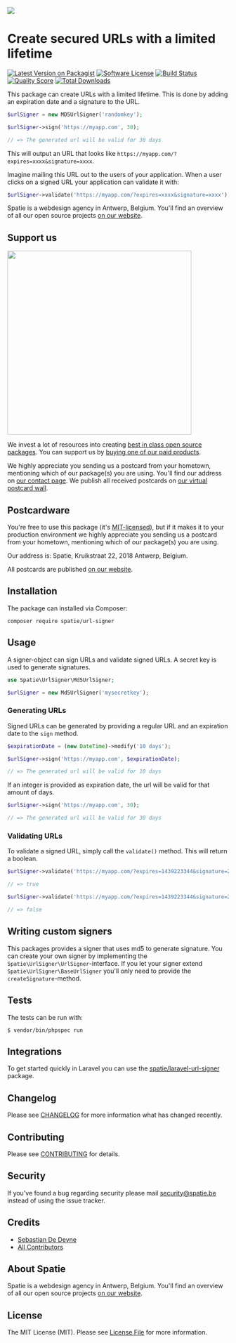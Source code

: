 
[<img src="https://github-ads.s3.eu-central-1.amazonaws.com/support-ukraine.svg?t=1" />](https://supportukrainenow.org)

# Create secured URLs with a limited lifetime

[![Latest Version on Packagist](https://img.shields.io/packagist/v/spatie/url-signer.svg?style=flat-square)](https://packagist.org/packages/spatie/url-signer)
[![Software License](https://img.shields.io/badge/license-MIT-brightgreen.svg?style=flat-square)](LICENSE.md)
[![Build Status](https://img.shields.io/travis/spatie/url-signer/master.svg?style=flat-square)](https://travis-ci.org/spatie/url-signer)
[![Quality Score](https://img.shields.io/scrutinizer/g/spatie/url-signer.svg?style=flat-square)](https://scrutinizer-ci.com/g/spatie/url-signer)
[![Total Downloads](https://img.shields.io/packagist/dt/spatie/url-signer.svg?style=flat-square)](https://packagist.org/packages/spatie/url-signer)

This package can create URLs with a limited lifetime. This is done by adding an expiration date and a signature to the URL.

```php
$urlSigner = new MD5UrlSigner('randomkey');

$urlSigner->sign('https://myapp.com', 30);

// => The generated url will be valid for 30 days
```

This will output an URL that looks like `https://myapp.com/?expires=xxxx&signature=xxxx`.

Imagine mailing this URL out to the users of your application. When a user clicks on a signed URL
your application can validate it with:

```php
$urlSigner->validate('https://myapp.com/?expires=xxxx&signature=xxxx');
```

Spatie is a webdesign agency in Antwerp, Belgium. You'll find an overview of all our open source projects [on our website](https://spatie.be/opensource).

## Support us

[<img src="https://github-ads.s3.eu-central-1.amazonaws.com/url-signer.jpg?t=1" width="419px" />](https://spatie.be/github-ad-click/url-signer)

We invest a lot of resources into creating [best in class open source packages](https://spatie.be/open-source). You can support us by [buying one of our paid products](https://spatie.be/open-source/support-us).

We highly appreciate you sending us a postcard from your hometown, mentioning which of our package(s) you are using. You'll find our address on [our contact page](https://spatie.be/about-us). We publish all received postcards on [our virtual postcard wall](https://spatie.be/open-source/postcards).

## Postcardware

You're free to use this package (it's [MIT-licensed](LICENSE.md)), but if it makes it to your production environment we highly appreciate you sending us a postcard from your hometown, mentioning which of our package(s) you are using.

Our address is: Spatie, Kruikstraat 22, 2018 Antwerp, Belgium.

All postcards are published [on our website](https://spatie.be/en/opensource/postcards).

## Installation

The package can installed via Composer:
```
composer require spatie/url-signer
```

## Usage

A signer-object can sign URLs and validate signed URLs. A secret key is used to generate signatures.

```php
use Spatie\UrlSigner\Md5UrlSigner;

$urlSigner = new Md5UrlSigner('mysecretkey');
```

### Generating URLs

Signed URLs can be generated by providing a regular URL and an expiration date to the `sign` method.

```php
$expirationDate = (new DateTime)->modify('10 days');

$urlSigner->sign('https://myapp.com', $expirationDate);

// => The generated url will be valid for 10 days
```

If an integer is provided as expiration date, the url will be valid for that amount of days.

```php
$urlSigner->sign('https://myapp.com', 30);

// => The generated url will be valid for 30 days
```

### Validating URLs

To validate a signed URL, simply call the `validate()` method. This will return a boolean.

```php
$urlSigner->validate('https://myapp.com/?expires=1439223344&signature=2d42f65bd023362c6b61f7432705d811');

// => true

$urlSigner->validate('https://myapp.com/?expires=1439223344&signature=2d42f65bd0-INVALID-23362c6b61f7432705d811');

// => false
```

## Writing custom signers
This packages provides a signer that uses md5 to generate signature. You can create your own
signer by implementing the `Spatie\UrlSigner\UrlSigner`-interface. If you let your signer extend
`Spatie\UrlSigner\BaseUrlSigner` you'll only need to provide the `createSignature`-method.

## Tests

The tests can be run with:

```
$ vendor/bin/phpspec run
```

## Integrations
To get started quickly in Laravel you can use the [spatie/laravel-url-signer](https://github.com/spatie/laravel-url-signer) package.

## Changelog

Please see [CHANGELOG](CHANGELOG.md) for more information what has changed recently.

## Contributing

Please see [CONTRIBUTING](https://github.com/spatie/.github/blob/main/CONTRIBUTING.md) for details.

## Security

If you've found a bug regarding security please mail [security@spatie.be](mailto:security@spatie.be) instead of using the issue tracker.

## Credits

- [Sebastian De Deyne](https://github.com/sebastiandedeyne)
- [All Contributors](../../contributors)

## About Spatie

Spatie is a webdesign agency in Antwerp, Belgium. You'll find an overview of all our open source projects [on our website](https://spatie.be/opensource).

## License

The MIT License (MIT). Please see [License File](LICENSE.md) for more information.
